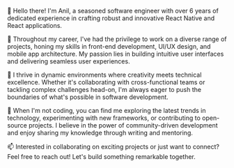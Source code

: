 👋 Hello there! I'm Anil, a seasoned software engineer with over 6 years of dedicated experience in crafting robust and innovative React Native and React applications.

💼 Throughout my career, I've had the privilege to work on a diverse range of projects, honing my skills in front-end development, UI/UX design, and mobile app architecture. My passion lies in building intuitive user interfaces and delivering seamless user experiences.

🚀 I thrive in dynamic environments where creativity meets technical excellence. Whether it's collaborating with cross-functional teams or tackling complex challenges head-on, I'm always eager to push the boundaries of what's possible in software development.

🔧 When I'm not coding, you can find me exploring the latest trends in technology, experimenting with new frameworks, or contributing to open-source projects. I believe in the power of community-driven development and enjoy sharing my knowledge through writing and mentoring.

📫 Interested in collaborating on exciting projects or just want to connect? Feel free to reach out! Let's build something remarkable together.
